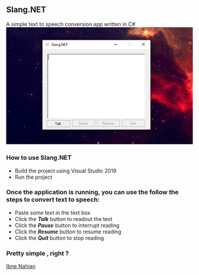 ## Slang.NET

A simple text to speech conversion app written in C#
![Slang.NET](https://github.com/evilprince2009/Slang.NET/blob/main/Screenshot_1.png)

### How to use Slang.NET

- Build the project using Visual Studio 2019
- Run the project

### Once the application is running, you can use the follow the steps to convert text to speech:

- Paste some text in the text box
- Click the _**Talk**_ button to readout the text
- Click the _**Pause**_ button to interrupt reading
- Click the _**Resume**_ button to resume reading
- Click the _**Quit**_ button to stop reading

### Pretty simple , right ?

[Ibne Nahian](https://www.facebook.com/evilprince2009/)
